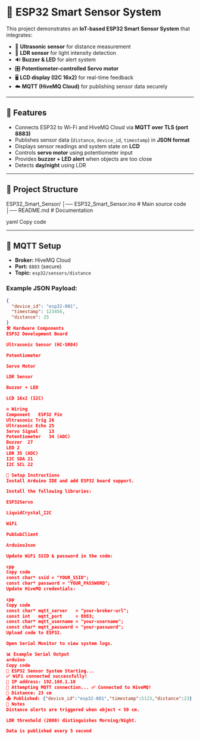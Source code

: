 # 🚀 ESP32 Smart Sensor System
This project demonstrates an **IoT-based ESP32 Smart Sensor System** that integrates:
- 📏 **Ultrasonic sensor** for distance measurement  
- 🔆 **LDR sensor** for light intensity detection  
- 🔊 **Buzzer & LED** for alert system  
- 🎛 **Potentiometer-controlled Servo motor**  
- 🖥 **LCD display (I2C 16x2)** for real-time feedback  
- ☁️ **MQTT (HiveMQ Cloud)** for publishing sensor data securely  

---

## 🔧 Features
- Connects ESP32 to Wi-Fi and HiveMQ Cloud via **MQTT over TLS (port 8883)**  
- Publishes sensor data (`distance`, `device_id`, `timestamp`) in **JSON format**  
- Displays sensor readings and system state on **LCD**  
- Controls **servo motor** using potentiometer input  
- Provides **buzzer + LED alert** when objects are too close  
- Detects **day/night** using LDR  

---

## 📂 Project Structure
ESP32_Smart_Sensor/
│── ESP32_Smart_Sensor.ino # Main source code
│── README.md # Documentation

yaml
Copy code

---

## 📡 MQTT Setup
- **Broker:** HiveMQ Cloud  
- **Port:** `8883` (secure)  
- **Topic:** `esp32/sensors/distance`  

### Example JSON Payload:
```json
{
  "device_id": "esp32-001",
  "timestamp": 123456,
  "distance": 25
}
🛠 Hardware Components
ESP32 Development Board

Ultrasonic Sensor (HC-SR04)

Potentiometer

Servo Motor

LDR Sensor

Buzzer + LED

LCD 16x2 (I2C)

⚙️ Wiring
Component	ESP32 Pin
Ultrasonic Trig	26
Ultrasonic Echo	25
Servo Signal	13
Potentiometer	34 (ADC)
Buzzer	27
LED	2
LDR	35 (ADC)
I2C SDA	21
I2C SCL	22

📲 Setup Instructions
Install Arduino IDE and add ESP32 board support.

Install the following libraries:

ESP32Servo

LiquidCrystal_I2C

WiFi

PubSubClient

ArduinoJson

Update WiFi SSID & password in the code:

cpp
Copy code
const char* ssid = "YOUR_SSID";
const char* password = "YOUR_PASSWORD";
Update HiveMQ credentials:

cpp
Copy code
const char* mqtt_server   = "your-broker-url";
const int   mqtt_port     = 8883;
const char* mqtt_username = "your-username";
const char* mqtt_password = "your-password";
Upload code to ESP32.

Open Serial Monitor to view system logs.

📊 Example Serial Output
arduino
Copy code
🚀 ESP32 Sensor System Starting...
✅ WiFi connected successfully!
📍 IP address: 192.168.1.10
🔗 Attempting MQTT connection... ✅ Connected to HiveMQ!
📏 Distance: 23 cm
📤 Published: {"device_id":"esp32-001","timestamp":5123,"distance":23}
📝 Notes
Distance alerts are triggered when object < 50 cm.

LDR threshold (2000) distinguishes Morning/Night.

Data is published every 5 second
